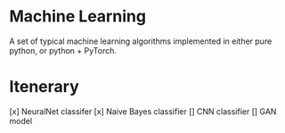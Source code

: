 # Machine Learning
A set of typical machine learning algorithms implemented in either pure python, or python + PyTorch.

# Itenerary
[x] NeuralNet classifer
[x] Naive Bayes classifier
[] CNN classifier
[] GAN model